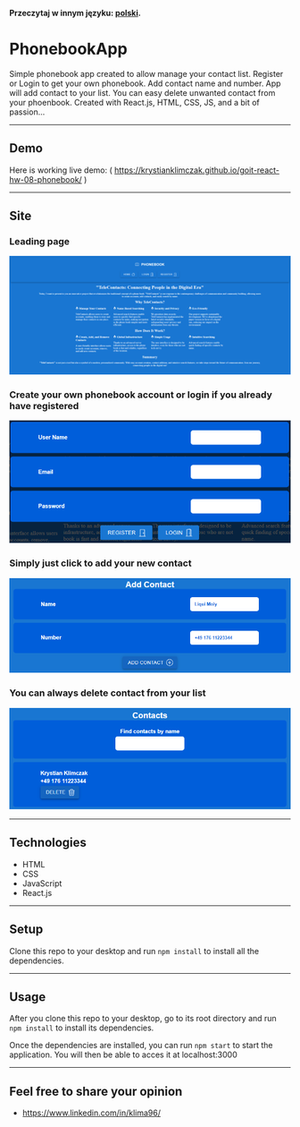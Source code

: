**Przeczytaj w innym języku: [polski](README.pl.md).**

# PhonebookApp

Simple phonebook app created to allow manage your contact list. Register or Login to get your own
phonebook. Add contact name and number. App will add contact to your list. You can easy delete
unwanted contact from your phoenbook. Created with React.js, HTML, CSS, JS, and a bit of passion...

---

## Demo

Here is working live demo: ( https://krystianklimczak.github.io/goit-react-hw-08-phonebook/ )

---

## Site

### Leading page

![](./assets/phonebook-main.png)

### Create your own phonebook account or login if you already have registered

![](./assets/phonebook-register.png)

### Simply just click to add your new contact

![](./assets/phonebook-add.png)

### You can always delete contact from your list

![](./assets/phonebook-delete.png)

---

## Technologies

- HTML
- CSS
- JavaScript
- React.js

---

## Setup

Clone this repo to your desktop and run `npm install` to install all the dependencies.

---

## Usage

After you clone this repo to your desktop, go to its root directory and run `npm install` to install
its dependencies.

Once the dependencies are installed, you can run `npm start` to start the application. You will then
be able to acces it at localhost:3000

---

## Feel free to share your opinion

- https://www.linkedin.com/in/klima96/
